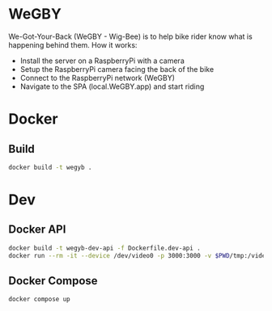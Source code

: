 # WeGBY
We-Got-Your-Back (WeGBY - Wig-Bee) is to help bike rider know what is happening
behind them. How it works:
  - Install the server on a RaspberryPi with a camera
  - Setup the RaspberryPi camera facing the back of the bike
  - Connect to the RaspberryPi network (WeGBY)
  - Navigate to the SPA (local.WeGBY.app) and start riding

# Docker
## Build
```sh
docker build -t wegyb .
```

# Dev
## Docker API
```sh
docker build -t wegyb-dev-api -f Dockerfile.dev-api .
docker run --rm -it --device /dev/video0 -p 3000:3000 -v $PWD/tmp:/video wegyb-dev-api serve --output /video
```
## Docker Compose
```sh
docker compose up
```
